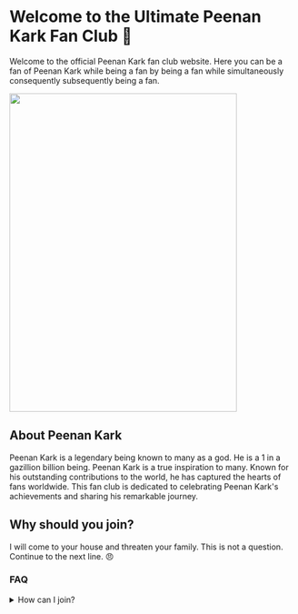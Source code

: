 # Welcome to the Ultimate Peenan Kark Fan Club 🌟
Welcome to the official Peenan Kark fan club website. Here you can be a fan of Peenan Kark while being a fan by being a fan while simultaneously consequently subsequently being a fan.

<img src="https://github.com/LordBitwik/Peenan-Kark/assets/79286455/3d9111f2-d11b-401e-bfab-12913eb9d3e7" width="400" height="560">

## About Peenan Kark
Peenan Kark is a legendary being known to many as a god. He is a 1 in a gazillion billion being. Peenan Kark is a true inspiration to many. Known for his outstanding contributions to the world, he has captured the hearts of fans worldwide. This fan club is dedicated to celebrating Peenan Kark's achievements and sharing his remarkable journey.

## Why should you join?
I will come to your house and threaten your family. This is not a question. Continue to the next line. 😠

### FAQ
<details>
<summary>How can I join?</summary>
  <br>
Membership to the Peenan Kark Fan club is highly sought after and very exclusive. As such, membeship starts at $4000 per month.
</details>
